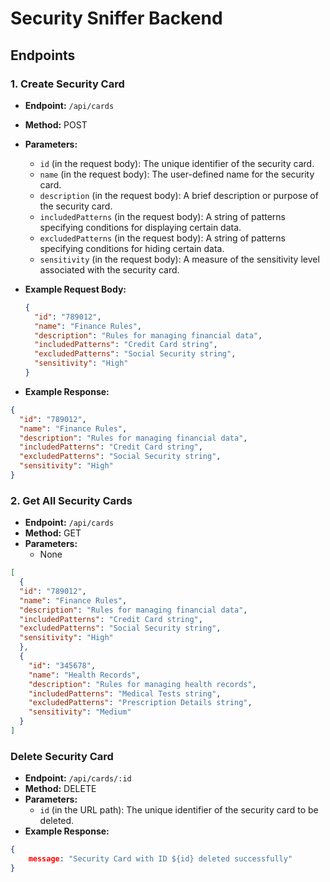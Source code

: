 # Security Sniffer Backend

## Endpoints

### 1. Create Security Card

- **Endpoint:** `/api/cards`
- **Method:** POST
- **Parameters:**
  - `id` (in the request body): The unique identifier of the security card.
  - `name` (in the request body): The user-defined name for the security card.
  - `description` (in the request body): A brief description or purpose of the security card.
  - `includedPatterns` (in the request body): A string of patterns specifying conditions for displaying certain data.
  - `excludedPatterns` (in the request body): A string of patterns specifying conditions for hiding certain data.
  - `sensitivity` (in the request body): A measure of the sensitivity level associated with the security card.
- **Example Request Body:**

  ```json
  {
    "id": "789012",
    "name": "Finance Rules",
    "description": "Rules for managing financial data",
    "includedPatterns": "Credit Card string",
    "excludedPatterns": "Social Security string",
    "sensitivity": "High"
  }
  ```

- **Example Response:**

```json
{
  "id": "789012",
  "name": "Finance Rules",
  "description": "Rules for managing financial data",
  "includedPatterns": "Credit Card string",
  "excludedPatterns": "Social Security string",
  "sensitivity": "High"
}
```

### 2. Get All Security Cards

- **Endpoint:** `/api/cards`
- **Method:** GET
- **Parameters:**
  - None

```json
[
  {
  "id": "789012",
  "name": "Finance Rules",
  "description": "Rules for managing financial data",
  "includedPatterns": "Credit Card string",
  "excludedPatterns": "Social Security string",
  "sensitivity": "High"
  },
  {
    "id": "345678",
    "name": "Health Records",
    "description": "Rules for managing health records",
    "includedPatterns": "Medical Tests string",
    "excludedPatterns": "Prescription Details string",
    "sensitivity": "Medium"
  }
]
```

### Delete Security Card

- **Endpoint:** `/api/cards/:id`
- **Method:** DELETE
- **Parameters:**
  - `id` (in the URL path): The unique identifier of the security card to be deleted.
- **Example Response:**

```json
{ 
    message: "Security Card with ID ${id} deleted successfully" 
}
```